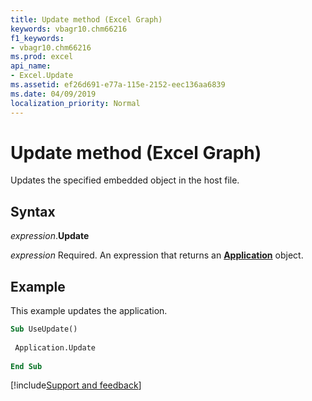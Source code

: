 ```yaml
---
title: Update method (Excel Graph)
keywords: vbagr10.chm66216
f1_keywords:
- vbagr10.chm66216
ms.prod: excel
api_name:
- Excel.Update
ms.assetid: ef26d691-e77a-115e-2152-eec136aa6839
ms.date: 04/09/2019
localization_priority: Normal
---
```



# Update method (Excel Graph)

Updates the specified embedded object in the host file.

## Syntax

_expression_.**Update**

_expression_ Required. An expression that returns an **[Application](Excel.Application-graph-object.md)** object.


## Example

This example updates the application.

```vb
Sub UseUpdate() 
 
 Application.Update 
 
End Sub
```


[!include[Support and feedback](~/includes/feedback-boilerplate.md)]